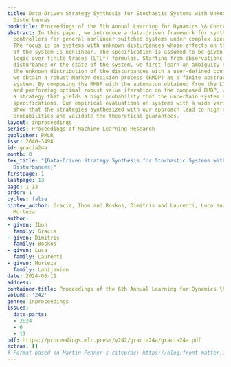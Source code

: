 ```yaml
---
title: Data-Driven Strategy Synthesis for Stochastic Systems with Unknown Nonlinear
  Disturbances
booktitle: Proceedings of the 6th Annual Learning for Dynamics \& Control Conference
abstract: In this paper, we introduce a data-driven framework for synthesis of provably-correct
  controllers for general nonlinear switched systems under complex specifications.
  The focus is on systems with unknown disturbances whose effects on the dynamics
  of the system is nonlinear. The specification is assumed to be given as linear temporal
  logic over finite traces (LTLf) formulas. Starting from observations of either the
  disturbance or the state of the system, we first learn an ambiguity set that contains
  the unknown distribution of the disturbances with a user-defined confidence. Next,
  we obtain a robust Markov decision process (RMDP) as a finite abstraction of the
  system. By composing the RMDP with the automaton obtained from the LTLf formula
  and performing optimal robust value iteration on the composed RMDP, we synthesize
  a strategy that yields a high probability that the uncertain system satisfies the
  specifications. Our empirical evaluations on systems with a wide variety of disturbances
  show that the strategies synthesized with our approach lead to high satisfaction
  probabilities and validate the theoretical guarantees.
layout: inproceedings
series: Proceedings of Machine Learning Research
publisher: PMLR
issn: 2640-3498
id: gracia24a
month: 0
tex_title: "{Data-Driven Strategy Synthesis for Stochastic Systems with Unknown Nonlinear
  Disturbances}"
firstpage: 1
lastpage: 13
page: 1-13
order: 1
cycles: false
bibtex_author: Gracia, Ibon and Boskos, Dimitris and Laurenti, Luca and Lahijanian,
  Morteza
author:
- given: Ibon
  family: Gracia
- given: Dimitris
  family: Boskos
- given: Luca
  family: Laurenti
- given: Morteza
  family: Lahijanian
date: 2024-06-11
address:
container-title: Proceedings of the 6th Annual Learning for Dynamics \& Control Conference
volume: '242'
genre: inproceedings
issued:
  date-parts:
  - 2024
  - 6
  - 11
pdf: https://proceedings.mlr.press/v242/gracia24a/gracia24a.pdf
extras: []
# Format based on Martin Fenner's citeproc: https://blog.front-matter.io/posts/citeproc-yaml-for-bibliographies/
---
```


